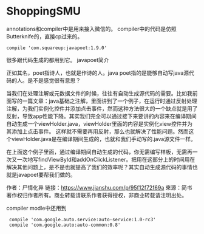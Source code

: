 # ShoppingSMU
annotations和compiler中是用来接入微信的。
compiler中的代码是仿照Butterknife的，直接cp过来的。

```
compile 'com.squareup:javapoet:1.9.0'
```
很多跟代码生成的都用到它。
javapoet简介

正如其名，poet指诗人，也就是作诗的人。java poet指的是能够自动写java源代码的人。是不是感觉很有意思？

当我们在处理注解或元数据文件的时候，往往有自动生成源代码的需要。比如我前面写的一篇文章：java基础之注解，里面讲到了一个例子，在运行时通过反射处理注解，为我们实例化控件并添加点击事件，然而这种方法很大的一个缺点就是用了反射，导致app性能下降。其实我们完全可以通过接下来要讲的内容来在编译期间自动生成一个viewHolder.java，viewHolder里面的内容是实例化view控件并为其添加上点击事件。 这样就不需要再用反射，那么也就解决了性能问题。然而这个viewHolder.java是在编译期间生成的，也就和我们手动写的.java源文件一样。

在上面这个例子里面，通过编译期间自动生成的代码，你无需编写样板，无需再一次又一次地写findViewById和addOnClickListener。把用在这部分上的时间用在解决其他问题上，是不是也就提高了我们的效率呢？其实自动生成源代码的事情也就是javapoet要帮我们做的。

作者：尸情化异
链接：https://www.jianshu.com/p/95f12f72f69a
來源：简书
著作权归作者所有。商业转载请联系作者获得授权，非商业转载请注明出处。

compiler modle中还用到
```
 compile 'com.google.auto.service:auto-service:1.0-rc3'
 compile 'com.google.auto:auto-common:0.8'
```